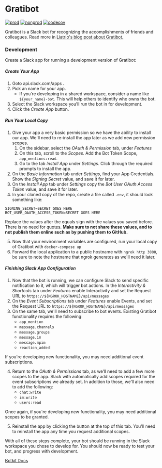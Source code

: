 
# Gratibot

[![prod](https://github.com/liatrio/gratibot-rewrite/actions/workflows/prod.yaml/badge.svg)](https://github.com/liatrio/gratibot-rewrite/actions/workflows/release.yaml) [![nonprod](https://github.com/liatrio/gratibot-rewrite/actions/workflows/nonprod.yaml/badge.svg)](https://github.com/liatrio/gratibot-rewrite/actions/workflows/nonprod.yaml) [![codecov](https://codecov.io/gh/liatrio/gratibot/branch/main/graph/badge.svg)](https://codecov.io/gh/liatrio/gratibot)

Gratibot is a Slack bot for recognizing the accomplishments of friends and
colleagues. Read more in [Liatrio's blog post about Gratibot.](https://www.liatrio.com/blog/gratibot-chatbot)

### Development

Create a Slack app for running a development version of Gratibot:

##### Create Your App

1. Goto api.slack.com/apps .
2. Pick an name for your app.
    - If you're developing in a shared workspace, consider a name like `${your_name}-bot`.
This will help others to identify who owns the bot.
3. Select the Slack workspace you'll run the bot in for development.
4. Click the *Create App* button.

##### Run Your Local Copy

1. Give your app a very basic permission so we have the ability to install
our app. We'll need to re-install the app later as we add new permission scopes.
    1. On the sidebar, select the *OAuth & Permission* tab, under *Features*
    2. On this tab, scroll to the *Scopes*. Add the Bot Token Scope, `app_mentions:read`.
    3. Go to the tab *Install App* under *Settings*. Click through the required
prompts to install the app.
2. On the *Basic Information* tab under *Settings*, find your App Credentials.
Show the *Signing Secret* value, and save it for later.
3. On the *Install App* tab under *Settings* copy the *Bot User OAuth Access Token*
value, and save it for later.
4. In your cloned copy of the repo, create a file called `.env`, it should look
something like:
```
SIGNING_SECRET=SECRET GOES HERE
BOT_USER_OAUTH_ACCESS_TOKEN=SECRET GOES HERE
```
Replace the values after the equals sign with the values you saved before.
There is no need for quotes. **Make sure to not share these values, and to not
publish them online such as by pushing them to GitHub.**

5. Now that your environment variables are configured, run your local copy
of Gratibot with `docker-compose up`
6. Forward the local application to a public hostname with `ngrok http 3000`,
be sure to note the hostname that ngrok generates as we'll need it later.

##### Finishing Slack App Configuration

1. Now that the bot is running, we can configure Slack to send specific
notification to it, which will trigger bot actions. In the
*Interactivity & Shortcuts* tab under *Features* enable Interactivity and set
the Request URL to `https://${NGROK_HOSTNAME}/api/messages`
2. On the *Event Subscriptions* tab under *Features* enable Events, and set the
Request URL to `https://${NGROK_HOSTNAME}/api/messages`
3. On the same tab, we'll need to subscribe to bot events. Existing Gratibot
functionality requires the following:
    - `app_mention`
    - `message.channels`
    - `message.groups`
    - `message.im`
    - `message.mpim`
    - `reaction_added`

If you're developing new functionality, you may need additional event
subscriptions.

4. Return to the *OAuth & Permissions* tab, as we'll need to add a few more
scopes to the app. Slack with automatically add scopes required for the event
subscriptions we already set. In addition to those, we'll also need to add the
following:
    - `chat:write`
    - `im:write`
    - `users:read`

Once again, if you're developing new functionality, you may need additional
scopes to be granted.

5. Reinstall the app by clicking the button at the top of this tab. You'll need
to reinstall the app any time you request additional scopes.

With all of these steps complete, your bot should be running in the Slack
workspace you chose to develop for. You should now be ready to test your bot,
and progress with development.

[Botkit Docs](https://botkit.ai/docs/v4)
